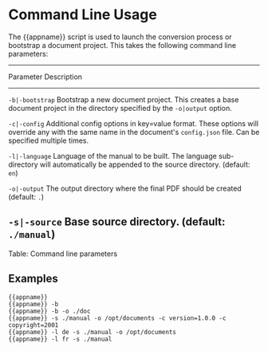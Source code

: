 # Command Line Usage

The {{appname}} script is used to launch the conversion process or bootstrap a
document project.  This takes the following command line parameters:

------------------------------------------------------------------------------
Parameter           Description
-----------------   -----------------------------------------------------------
`-b|-bootstrap`     Bootstrap a new document project.  This creates a base
                    document project in the directory specified by the
                    `-o|output` option.

`-c|-config`		Additional config options in key=value format. These
                    options will override any with the same name in the
                    document's `config.json` file.  Can be specified multiple
                    times.

`-l|-language`      Language of the manual to be built. The language
                    sub-directory will automatically be appended to the source
                    directory. (default: `en`)

`-o|-output`        The output directory where the final PDF should be created
                    (default: `.`)

`-s|-source`        Base source directory. (default: `./manual`)
----------------------------------------------------------------------------

Table: Command line parameters

## Examples

	{{appname}}
	{{appname}} -b
	{{appname}} -b -o ./doc
	{{appname}} -s ./manual -o /opt/documents -c version=1.0.0 -c copyright=2001
	{{appname}} -l de -s ./manual -o /opt/documents
	{{appname}} -l fr -s ./manual
